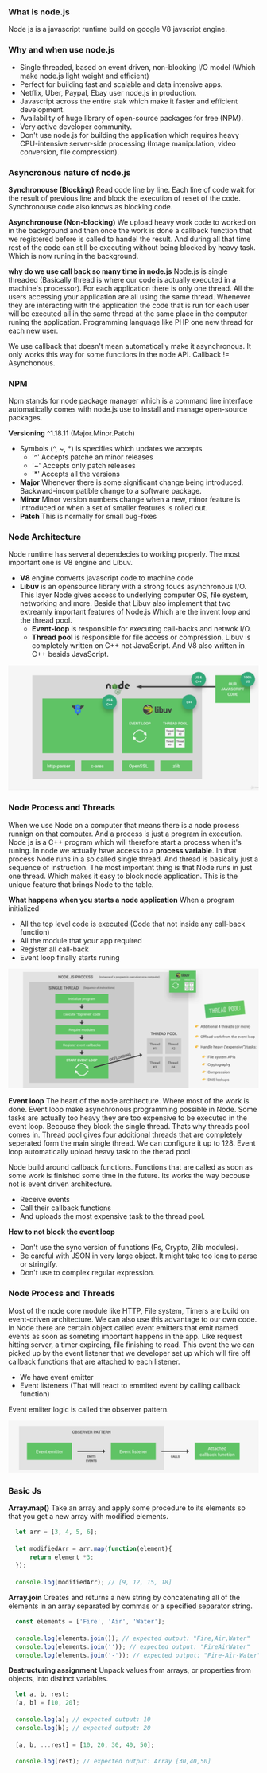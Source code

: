 ### What is node.js
Node js is a javascript runtime build on google V8 javscript engine.

### Why and when use node.js
- Single threaded, based on event driven, non-blocking I/O model (Which make node.js light weight and efficient)
- Perfect for building fast and scalable and data intensive apps.
- Netflix, Uber, Paypal, Ebay user node.js in production.
- Javascript across the entire stak which make it faster and efficient development.
- Availability of huge library of open-source packages for free (NPM).
- Very active developer community.
- Don't use node.js for building the application which requires heavy CPU-intensive server-side processing (Image manipulation, video conversion, file compression).

### Asyncronous nature of node.js
**Synchronouse (Blocking)** Read code line by line. Each line of code wait for the result of previous line and block the execution of reset of the code. Synchronouse code also knows as blocking code.

**Asynchronouse (Non-blocking)** We upload heavy work code to worked on in the background and then once the work is done a callback function that we registered before is called to handel the result. And during all that time rest of the code can still be executing without being blocked by heavy task. Which is now runing in the background.

**why do we use call back so many time in node.js** Node.js is single threaded (Basically thread is where our code is actually executed in a machine's processor). For each application there is only one thread. All the users accessing your application are all using the same thread. Whenever they are interacting with the application the code that is run for each user will be executed all in the same thread at the same place in the computer runing the application. Programming language like PHP one new thread for each new user.

We use callback that doesn't mean automatically make it asynchronous. It only works this way for some functions in the node API. Callback != Asynchonous.

### NPM
Npm stands for node package manager which is a command line interface automatically comes with node.js use to install and manage open-source packages.

**Versioning** ^1.18.11 (Major.Minor.Patch)
  - Symbols (^, ~, *) is specifies which updates we accepts
    - '^' Accepts patche an minor releases
    - '~' Accepts only patch releases
    - '*' Accepts all the versions
  - **Major** Whenever there is some significant change being introduced. Backward-incompatible change to a software package.
  - **Minor** Minor version numbers change when a new, minor feature is introduced or when a set of smaller features is rolled out.
  -  **Patch** This is normally for small bug-fixes

### Node Architecture
Node runtime has serveral dependecies to working properly. The most important one is V8 engine and Libuv.
  - **V8** engine converts javascript code to machine code
  - **Libuv** is an opensource library with a strong foucs asynchronous I/O. This layer Node gives access to underlying computer OS, file system, networking and more. Beside that Libuv also implement that two extreamly important features of Node.js Which are the invent loop and the thread pool.
    - **Event-loop** is responsible for executing call-backs and netwok I/O. 
    - **Thread pool** is responsible for file access or compression. Libuv is completely written on C++ not JavaScript. And V8 also written in C++ besids JavaScript.

![Node Architecture](./photos/node_architecture.png)

### Node Process and Threads
When we use Node on a computer that means there is a node process runnign on that computer. And a process is just a program in execution. Node js is a C++ program which will therefore start a process when it's runing. In node we actually have access to a **process variable**. In that process Node runs in a so called single thread. And thread is basically just a sequence of instruction. The most important thing is that Node runs in just one thread. Which makes it easy to block node application. This is the unique feature that brings Node to the table.

**What happens when you starts a node application** When a program initialized
  - All the top level code is executed (Code that not inside any call-back function)
  - All the module that your app required
  - Register all call-back
  - Event loop finally starts runing

![Node Thread](./photos/node_threads.png)

**Event loop** The heart of the node architecture. Where most of the work is done. Event loop make asynchronous programming possible in Node. Some tasks are actually too heavy they are too expensive to be executed in the event loop. Becouse they block the single thread. Thats why threads pool comes in. Thread pool gives four additional threads that are completely seperated form the main single thread. We can configure it up to 128. Event loop automatically upload heavy task to the therad pool

Node build around callback functions. Functions that are called as soon as some work is finished some time in the future. Its works the way becouse not is event driven architecture.
  - Receive events
  - Call their callback functions
  - And uploads the most expensive task to the thread pool.

**How to not block the event loop** 
  - Don't use the sync version of functions (Fs, Crypto, Zlib modules).
  - Be careful with JSON in very large object. It might take too long to parse or stringify.
  - Don't use to complex regular expression.

### Node Process and Threads
Most of the node core module like HTTP, File system, Timers are build on event-driven architecture. We can also use this advantage to our own code. In Node there are certain object called event emitters that emit named events as soon as someting important happens in the app. Like request hitting server, a timer expireing, file finishing to read. This event the we can picked up by the event listener that we developer set up which will fire off callback functions that are attached to each listener.
  - We have event emitter
  - Event listeners (That will react to emmited event by calling callback function)

Event emiiter logic is called the observer pattern.

![Node Thread](./photos/event_driven_architecture.png)

### Basic Js
**Array.map()** Take an array and apply some procedure to its elements so that you get a new array with modified elements.

```JavaScript
  let arr = [3, 4, 5, 6];

  let modifiedArr = arr.map(function(element){
      return element *3;
  });

  console.log(modifiedArr); // [9, 12, 15, 18]
```

**Array.join** Creates and returns a new string by concatenating all of the elements in an array separated by commas or a specified separator string.

```JavaScript
  const elements = ['Fire', 'Air', 'Water'];

  console.log(elements.join()); // expected output: "Fire,Air,Water"
  console.log(elements.join('')); // expected output: "FireAirWater"
  console.log(elements.join('-')); // expected output: "Fire-Air-Water"
```

**Destructuring assignment** Unpack values from arrays, or properties from objects, into distinct variables.

```JavaScript
  let a, b, rest;
  [a, b] = [10, 20];

  console.log(a); // expected output: 10
  console.log(b); // expected output: 20

  [a, b, ...rest] = [10, 20, 30, 40, 50];

  console.log(rest); // expected output: Array [30,40,50]
```
